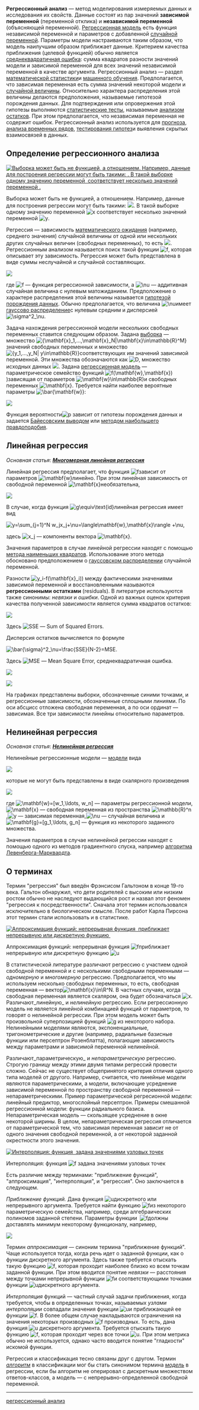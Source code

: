 **Регрессионный анализ** — метод моделирования измеряемых данных и исследования их свойств. Данные состоят из пар значений **зависимой переменной** (переменной отклика) и **независимой переменной** (объясняющей переменной). [Регрессионная модель](http://www.machinelearning.ru/wiki/index.php?title=%D0%A0%D0%B5%D0%B3%D1%80%D0%B5%D1%81%D1%81%D0%B8%D0%BE%D0%BD%D0%BD%D0%B0%D1%8F_%D0%BC%D0%BE%D0%B4%D0%B5%D0%BB%D1%8C "Регрессионная модель") есть функция независимой переменной и параметров с добавленной [случайной переменной](http://www.machinelearning.ru/wiki/index.php?title=%D0%A1%D0%BB%D1%83%D1%87%D0%B0%D0%B9%D0%BD%D0%B0%D1%8F_%D0%BF%D0%B5%D1%80%D0%B5%D0%BC%D0%B5%D0%BD%D0%BD%D0%B0%D1%8F&action=edit "Случайная переменная"). Параметры модели настраиваются таким образом, что модель наилучшим образом приближает данные. Критерием качества приближения (целевой функцией) обычно является [среднеквадратичная ошибка](http://www.machinelearning.ru/wiki/index.php?title=%D0%A1%D1%80%D0%B5%D0%B4%D0%BD%D0%B5%D0%BA%D0%B2%D0%B0%D0%B4%D1%80%D0%B0%D1%82%D0%B8%D1%87%D0%BD%D0%B0%D1%8F_%D0%BE%D1%88%D0%B8%D0%B1%D0%BA%D0%B0&action=edit "Среднеквадратичная ошибка"): сумма квадратов разности значений модели и зависимой переменной для всех значений независимой переменной в качестве аргумента. Регрессионный анализ — раздел [математической статистики](http://www.machinelearning.ru/wiki/index.php?title=%D0%9C%D0%B0%D1%82%D0%B5%D0%BC%D0%B0%D1%82%D0%B8%D1%87%D0%B5%D1%81%D0%BA%D0%B0%D1%8F_%D1%81%D1%82%D0%B0%D1%82%D0%B8%D1%81%D1%82%D0%B8%D0%BA%D0%B0 "Математическая статистика")и [машинного обучения](http://www.machinelearning.ru/wiki/index.php?title=%D0%9C%D0%B0%D1%88%D0%B8%D0%BD%D0%BD%D0%BE%D0%B5_%D0%BE%D0%B1%D1%83%D1%87%D0%B5%D0%BD%D0%B8%D0%B5 "Машинное обучение"). Предполагается, что зависимая переменная есть сумма значений некоторой модели и [случайной величины](http://www.machinelearning.ru/wiki/index.php?title=%D0%A1%D0%BB%D1%83%D1%87%D0%B0%D0%B9%D0%BD%D0%B0%D1%8F_%D0%B2%D0%B5%D0%BB%D0%B8%D1%87%D0%B8%D0%BD%D0%B0 "Случайная величина"). Относительно характера распределения этой величины делаются предположения, называемые гипотезой порождения данных. Для подтверждения или опровержения этой гипотезы выполняются [статистические тесты](http://www.machinelearning.ru/wiki/index.php?title=%D0%A1%D1%82%D0%B0%D1%82%D0%B8%D1%81%D1%82%D0%B8%D1%87%D0%B5%D1%81%D0%BA%D0%B8%D0%B9_%D1%82%D0%B5%D1%81%D1%82 "Статистический тест"), называемые [анализом остатков](http://www.machinelearning.ru/wiki/index.php?title=%D0%90%D0%BD%D0%B0%D0%BB%D0%B8%D0%B7_%D0%BE%D1%81%D1%82%D0%B0%D1%82%D0%BA%D0%BE%D0%B2&action=edit "Анализ остатков"). При этом предполагается, что независимая переменная не содержит ошибок. Регрессионный анализ используется для [прогноза](http://www.machinelearning.ru/wiki/index.php?title=%D0%9F%D1%80%D0%BE%D0%B3%D0%BD%D0%BE%D0%B7 "Прогноз"), [анализа временных рядов](http://www.machinelearning.ru/wiki/index.php?title=%D0%90%D0%BD%D0%B0%D0%BB%D0%B8%D0%B7_%D0%B2%D1%80%D0%B5%D0%BC%D0%B5%D0%BD%D0%BD%D1%8B%D1%85_%D1%80%D1%8F%D0%B4%D0%BE%D0%B2&action=edit "Анализ временных рядов"), [тестирования гипотез](http://www.machinelearning.ru/wiki/index.php?title=%D0%A2%D0%B5%D1%81%D1%82%D0%B8%D1%80%D0%BE%D0%B2%D0%B0%D0%BD%D0%B8%D0%B5_%D0%B3%D0%B8%D0%BF%D0%BE%D1%82%D0%B5%D0%B7&action=edit "Тестирование гипотез")и выявления скрытых взаимосвязей в данных.

## Определение регрессионного анализа

[![Выборка может быть не функцией, а отношением. Например, данные для построения регрессии могут быть такими: . В такой выборке одному значению переменной  соответствует несколько значений переменной .](/images/aa45aec38bdf4f329d2fd5662da6565b.gif)](http://www.machinelearning.ru/wiki/index.php?title=%D0%98%D0%B7%D0%BE%D0%B1%D1%80%D0%B0%D0%B6%D0%B5%D0%BD%D0%B8%D0%B5:Regression_Analysis_Regression.gif "Выборка может быть не функцией, а отношением. Например, данные для построения регрессии могут быть такими: . В такой выборке одному значению переменной  соответствует несколько значений переменной .")

Выборка может быть не функцией, а отношением. Например, данные для построения регрессии могут быть такими: ![](/images/472f2dd0832a0b89d64a63219690d951). В такой выборке одному значению переменной ![x](/images/48981423e0ea0c2528e76c4e72886832) соответствует несколько значений переменной ![y](/images/b04f085ca1dae087889ac549ba5b18d4).

Регрессия — зависимость [математического ожидания](http://www.machinelearning.ru/wiki/index.php?title=%D0%9C%D0%B0%D1%82%D0%B5%D0%BC%D0%B0%D1%82%D0%B8%D1%87%D0%B5%D1%81%D0%BA%D0%BE%D0%B5_%D0%BE%D0%B6%D0%B8%D0%B4%D0%B0%D0%BD%D0%B8%D0%B5 "Математическое ожидание") (например, среднего значения) случайной величины от одной или нескольких других случайных величин (свободных переменных), то есть ![](/images/2fccd6425802e7758dc288ab55957b2a). Регрессионным анализом называется поиск такой функции ![f](/images/bb6fcc940de74efa74ba31c0f7109e14), которая описывает эту зависимость. Регрессия может быть представлена в виде суммы неслучайной и случайной составляющих.

![](/images/0b144cb28dfcd3e23348cf58a5d290bc)

где ![f](/images/bb6fcc940de74efa74ba31c0f7109e14) — функция регрессионной зависимости, а ![\nu](/images/381c05a7bfc4664d346ee72462bf3018) — аддитивная случайная величина с нулевым матожиданием. Предположение о характере распределения этой величины называется [гипотезой порождения данных](http://www.machinelearning.ru/wiki/index.php?title=%D0%93%D0%B8%D0%BF%D0%BE%D1%82%D0%B5%D0%B7%D0%B0_%D0%BF%D0%BE%D1%80%D0%BE%D0%B6%D0%B4%D0%B5%D0%BD%D0%B8%D1%8F_%D0%B4%D0%B0%D0%BD%D0%BD%D1%8B%D1%85&action=edit "Гипотеза порождения данных"). Обычно предполагается, что величина ![\nu](/images/381c05a7bfc4664d346ee72462bf3018)имеет [гауссово распределение](http://www.machinelearning.ru/wiki/index.php?title=%D0%93%D0%B0%D1%83%D1%81%D1%81%D0%BE%D0%B2%D0%BE_%D1%80%D0%B0%D1%81%D0%BF%D1%80%D0%B5%D0%B4%D0%B5%D0%BB%D0%B5%D0%BD%D0%B8%D0%B5&action=edit "Гауссово распределение")с нулевым средним и дисперсией ![\sigma^2_\nu](/images/f83f5664b9b455d50fa5b191846c6a0a).

Задача нахождения регрессионной модели нескольких свободных переменных ставится следующим образом. Задана [выборка](http://www.machinelearning.ru/wiki/index.php?title=%D0%92%D1%8B%D0%B1%D0%BE%D1%80%D0%BA%D0%B0 "Выборка") — множество ![\{\mathbf{x}_1,...,\mathbf{x}_N|\mathbf{x}\in\mathbb{R}^M\}](/images/456d3b5c28f283aad721354016b15000) значений свободных переменных и множество ![\{y_1,...,y_N| y\in\mathbb{R}\}](/images/45e708f17c753ef91c5b14a3631e4236)соответствующих им значений зависимой переменной. Эти множества обозначаются как ![D](/images/d5688c712eaec9b623dc53df4499ec62), множество исходных данных ![](/images/fb541c2f0c7c592d76ddfc7abe6a1a6b). Задана [регрессионная модель](http://www.machinelearning.ru/wiki/index.php?title=%D0%A0%D0%B5%D0%B3%D1%80%D0%B5%D1%81%D1%81%D0%B8%D0%BE%D0%BD%D0%BD%D0%B0%D1%8F_%D0%BC%D0%BE%D0%B4%D0%B5%D0%BB%D1%8C "Регрессионная модель") — параметрическое семейство функций ![f(\mathbf{w},\mathbf{x})](/images/0e23fde03695e6773a40aa56f5119893))зависящая от параметров ![\mathbf{w}\in\mathbb{R}](/images/1d80a40241fbe55698636c465f5990a2)и свободных переменных ![\mathbf{x}](/images/e04296f5007a692927fdc84ddded9709). Требуется найти наиболее вероятные параметры ![\bar{\mathbf{w}}](/images/d33e984c213fb5aecd29d3ed907096c8):

![](/images/25585dec05d1be6c146cbe1ce528cf35)

Функция вероятности![p](/images/b5824c12fe4952e8fff2d0078ffcb4b5) зависит от гипотезы порождения данных и задается [Байесовским выводом](http://www.machinelearning.ru/wiki/index.php?title=%D0%91%D0%B0%D0%B9%D0%B5%D1%81%D0%BE%D0%B2%D1%81%D0%BA%D0%B8%D0%B9_%D0%B2%D1%8B%D0%B2%D0%BE%D0%B4&action=edit "Байесовский вывод") или [методом наибольшего правдоподобия](http://www.machinelearning.ru/wiki/index.php?title=%D0%9C%D0%B5%D1%82%D0%BE%D0%B4_%D0%BD%D0%B0%D0%B8%D0%B1%D0%BE%D0%BB%D1%8C%D1%88%D0%B5%D0%B3%D0%BE_%D0%BF%D1%80%D0%B0%D0%B2%D0%B4%D0%BE%D0%BF%D0%BE%D0%B4%D0%BE%D0%B1%D0%B8%D1%8F "Метод наибольшего правдоподобия").

## Линейная регрессия

_Основная статья_: _**[Многомерная линейная регрессия](http://www.machinelearning.ru/wiki/index.php?title=%D0%9C%D0%BD%D0%BE%D0%B3%D0%BE%D0%BC%D0%B5%D1%80%D0%BD%D0%B0%D1%8F_%D0%BB%D0%B8%D0%BD%D0%B5%D0%B9%D0%BD%D0%B0%D1%8F_%D1%80%D0%B5%D0%B3%D1%80%D0%B5%D1%81%D1%81%D0%B8%D1%8F "Многомерная линейная регрессия")**_

Линейная регрессия предполагает, что функция ![f](/images/bb6fcc940de74efa74ba31c0f7109e14)зависит от параметров ![\mathbf{w}](http://www.machinelearning.ru/mimetex/?\mathbf{w})линейно. При этом линейная зависимость от свободной переменной ![\mathbf{x}](/images/e04296f5007a692927fdc84ddded9709)необязательна,

![](/images/e6012eac013a95ebb57823166a53fdc9)

В случае, когда функция ![g\equiv\text{id}](/images/9f9866764f5acfada9ebacef775cd517)линейная регрессия имеет вид

![ y=\sum_{j=1}^N w_jx_j+\nu=\langle\mathbf{w},\mathbf{x}\rangle +\nu, ](/images/21b03f4814e777fc77d64378adca0f2c)

здесь ![x_j](/images/9f5b0b1468f77ba01f82c3c91ba412a3) — компоненты вектора ![\mathbf{x}](/images/e04296f5007a692927fdc84ddded9709).

Значения параметров в случае линейной регрессии находят с помощью [метода наименьших квадратов](http://www.machinelearning.ru/wiki/index.php?title=%D0%9C%D0%B5%D1%82%D0%BE%D0%B4_%D0%BD%D0%B0%D0%B8%D0%BC%D0%B5%D0%BD%D1%8C%D1%88%D0%B8%D1%85_%D0%BA%D0%B2%D0%B0%D0%B4%D1%80%D0%B0%D1%82%D0%BE%D0%B2 "Метод наименьших квадратов"). Использование этого метода обосновано предположением о [гауссовском распределении](http://www.machinelearning.ru/wiki/index.php?title=%D0%93%D0%B0%D1%83%D1%81%D1%81%D0%BE%D0%B2%D1%81%D0%BA%D0%BE%D0%B5_%D1%80%D0%B0%D1%81%D0%BF%D1%80%D0%B5%D0%B4%D0%B5%D0%BB%D0%B5%D0%BD%D0%B8%D0%B5&action=edit "Гауссовское распределение") случайной переменной.

Разности ![y_i-f(\mathbf{x}_i)](/images/5d28fcd98221479ca547c25c5d18e695)) между фактическими значениями зависимой переменной и восстановленными называются **регрессионными остатками** (residuals). В литературе используются также синонимы: _невязки_ и _ошибки_. Одной из важных оценок критерия качества полученной зависимости является сумма квадратов остатков:

![](/images/6ec156b69566da568fdfa1d08df3cd8b)

Здесь ![SSE](http://www.machinelearning.ru/mimetex/?SSE) — Sum of Squared Errors.

Дисперсия остатков вычисляется по формуле

![\bar{\sigma}^2_\nu=\frac{SSE}{N-2}=MSE.](/images/c3a881e901cbab2886374aa4c3d46415)

Здесь ![MSE](/images/4c50d87cd80f72eca361ef86c455caf8) — Mean Square Error, среднеквадратичная ошибка.

![](/images/e9b832e1878fb4e98542e8e1ab332193.png)

![](/images/7d917fa24fb523c64a5e67634ef7f1ed.png)

На графиках представлены выборки, обозначенные синими точками, и регрессионные зависимости, обозначенные сплошными линиями. По оси абсцисс отложена свободная переменная, а по оси ординат — зависимая. Все три зависимости линейны относительно параметров.

## Нелинейная регрессия

_Основная статья_: _**[Нелинейная регрессия](http://www.machinelearning.ru/wiki/index.php?title=%D0%9D%D0%B5%D0%BB%D0%B8%D0%BD%D0%B5%D0%B9%D0%BD%D0%B0%D1%8F_%D1%80%D0%B5%D0%B3%D1%80%D0%B5%D1%81%D1%81%D0%B8%D1%8F "Нелинейная регрессия")**_

Нелинейные регрессионные модели — [модели](http://www.machinelearning.ru/wiki/index.php?title=%D0%A0%D0%B5%D0%B3%D1%80%D0%B5%D1%81%D1%81%D0%B8%D0%BE%D0%BD%D0%BD%D0%B0%D1%8F_%D0%BC%D0%BE%D0%B4%D0%B5%D0%BB%D1%8C "Регрессионная модель") вида

![](/images/6effc1caab46ec06b9b5e88595f241a7)

которые не могут быть представлены в виде скалярного произведения

![](/images/2f70ed690654fe2bd5639f728a3e888b.png)

где ![\mathbf{w}=[w_1,\ldots, w_n]](http://www.machinelearning.ru/mimetex/?\mathbf{w}=[w_1,\ldots,%20w_n]) — параметры регрессионной модели, ![\mathbf{x}](/images/e04296f5007a692927fdc84ddded9709) — свободная переменная из пространства ![\mathbb{R}^n](/images/5cb311caad5f79e234e92c56f53e3231),![y](/images/8c6a2bb5b0161fe90b6d41f1afe57a80) — зависимая переменная,![\nu](/images/381c05a7bfc4664d346ee72462bf3018) — случайная величина и ![\mathbf{g}=[g_1,\ldots, g_n]](http://www.machinelearning.ru/mimetex/?\mathbf{g}=[g_1,\ldots,%20g_n]) — функция из некоторого заданного множества.

Значения параметров в случае нелинейной регрессии находят с помощью одного из методов градиентного спуска, например [алгоритма Левенберга-Марквардта](http://www.machinelearning.ru/wiki/index.php?title=%D0%90%D0%BB%D0%B3%D0%BE%D1%80%D0%B8%D1%82%D0%BC_%D0%9B%D0%B5%D0%B2%D0%B5%D0%BD%D0%B1%D0%B5%D1%80%D0%B3%D0%B0-%D0%9C%D0%B0%D1%80%D0%BA%D0%B2%D0%B0%D1%80%D0%B4%D1%82%D0%B0 "Алгоритм Левенберга-Марквардта").

## О терминах

Термин "регрессия" был введён Фрэнсисом Гальтоном в конце 19-го века. Гальтон обнаружил, что дети родителей с высоким или низким ростом обычно не наследуют выдающийся рост и назвал этот феномен "регрессия к посредственности". Сначала этот термин использовался исключительно в биологическом смысле. После работ Карла Пирсона этот термин стали использовать и в статистике.

[![Аппроксимация функций: непрерывная функция  приближает непрерывную или дискретную функцию ](/images/60e02a705e5f353f68b96a1befc2562e.gif)](http://www.machinelearning.ru/wiki/index.php?title=%D0%98%D0%B7%D0%BE%D0%B1%D1%80%D0%B0%D0%B6%D0%B5%D0%BD%D0%B8%D0%B5:Regression_Analysis_Approximation.gif "Аппроксимация функций: непрерывная функция  приближает непрерывную или дискретную функцию ")

Аппроксимация функций: непрерывная функция ![f](/images/bb6fcc940de74efa74ba31c0f7109e14)приближает непрерывную или дискретную функцию ![u](/images/2163668fe25618eaed49674617a2da9b)

В статистической литературе различают регрессию с участием одной свободной переменной и с несколькими свободными переменными —_одномерную_ и _многомерную_ регрессию. Предполагается, что мы используем несколько свободных переменных, то есть, свободная переменная — вектор![\mathbf{x}\in\R^N](/images/57f8e8e8d2d36eb0e8793603dea1dfe5). В частных случаях, когда свободная переменная является скаляром, она будет обозначаться ![x](/images/48981423e0ea0c2528e76c4e72886832). Различают_линейную_ и _нелинейную_ регрессию. Если регрессионную модель не является линейной комбинацией функций от параметров, то говорят о нелинейной регрессии. При этом модель может быть произвольной суперпозицией функций ![g](http://www.machinelearning.ru/mimetex/?g) из некоторого набора. Нелинейными моделями являются, экспоненциальные, тригонометрические и другие (например, радиальные базисные функции или персептрон Розенблатта), полагающие зависимость между параметрами и зависимой переменной нелинейной.

Различают_параметрическую_ и _непараметрическую_ регрессию. Строгую границу между этими двумя типами регрессий провести сложно. Сейчас не существует общепринятого критерия отличия одного типа моделей от другого. Например, считается, что линейные модели являются параметрическими, а модели, включающие усреднение зависимой переменной по пространству свободной переменной —непараметрическими. Пример параметрической регресионной модели: линейный предиктор, многослойный персептрон. Примеры смешанной регрессионной модели: функции радиального базиса. Непараметрическая модель — скользящее усреднение в окне некоторой ширины. В целом, непараметрическая регрессия отличается от параметрической тем, что зависимая переменная зависит не от одного значения свободной переменной, а от некоторой заданной окрестности этого значения.

[![Интерполяция: функция  задана значениями узловых точек](/images/ff2c0309926bea9db2e6695ee00ba079.gif)](http://www.machinelearning.ru/wiki/index.php?title=%D0%98%D0%B7%D0%BE%D0%B1%D1%80%D0%B0%D0%B6%D0%B5%D0%BD%D0%B8%D0%B5:Regression_Analysis_Interpolation.gif "Интерполяция: функция  задана значениями узловых точек")

Интерполяция: функция ![f](/images/bb6fcc940de74efa74ba31c0f7109e14) задана значениями узловых точек

Есть различие между терминами: "приближение функций", "аппроксимация", "интерполяция", и "регрессия". Оно заключается в следующем.

_Приближение функций._ Дана функция ![u](/images/2163668fe25618eaed49674617a2da9b)дискретного или непрерывного аргумента. Требуется найти функцию ![f](/images/bb6fcc940de74efa74ba31c0f7109e14)из некоторого параметрическую семейства, например, среди алгебраических полиномов заданной степени. Параметры функции  ![f](/images/bb6fcc940de74efa74ba31c0f7109e14)должны доставлять минимум некоторому функционалу, например,

![](/images/d46d8d76bae2c51bd84c0dd2a1803e8f)

Термин _аппроксимация_ — синоним термина "приближение функций". Чаще используется тогда, когда речь идет о заданной функции, как о функции дискретного аргумента. Здесь также требуется отыскать такую функцию ![f](/images/bb6fcc940de74efa74ba31c0f7109e14), которая проходит наиболее близко ко всем точкам заданной функции. При этом вводится понятие _невязки_ — расстояния между точками непрерывной функции ![f](/images/bb6fcc940de74efa74ba31c0f7109e14)и соответствующими точками функции ![u](/images/2163668fe25618eaed49674617a2da9b)дискретного аргумента.

_Интерполяция_ функций — частный случай задачи приближения, когда требуется, чтобы в определенных точках, называемых _узлами интерполяции_ совпадали значения функции ![u](/images/9e51fb322fd25fce6f9facc5ac7d0fa9)и приближающей ее функции ![f](/images/bb6fcc940de74efa74ba31c0f7109e14). В более общем случае накладываются ограничения на значения некоторых производных ![f](/images/bb6fcc940de74efa74ba31c0f7109e14) производных. То есть, дана функция ![u](/images/2163668fe25618eaed49674617a2da9b) дискретного аргумента. Требуется отыскать такую функцию ![f](/images/bb6fcc940de74efa74ba31c0f7109e14), которая проходит через все точки ![u](/images/2163668fe25618eaed49674617a2da9b). При этом метрика обычно не используется, однако часто вводится понятие "гладкости" искомой функции.

Регрессия и классификация тесно связаны друг с другом. Термин _[алгоритм](http://www.machinelearning.ru/wiki/index.php?title=%D0%90%D0%BB%D0%B3%D0%BE%D1%80%D0%B8%D1%82%D0%BC "Алгоритм")_ в классификации мог бы стать синонимом термина _[модель](http://www.machinelearning.ru/wiki/index.php?title=%D0%A0%D0%B5%D0%B3%D1%80%D0%B5%D1%81%D1%81%D0%B8%D0%BE%D0%BD%D0%BD%D0%B0%D1%8F_%D0%BC%D0%BE%D0%B4%D0%B5%D0%BB%D1%8C "Регрессионная модель")_ в регрессии, если бы алгоритм не оперировал с дискретным множеством ответов-классов, а модель — с непрерывно-определенной свободной переменной.

**********
[регрессионный анализ](/tags/%D1%80%D0%B5%D0%B3%D1%80%D0%B5%D1%81%D1%81%D0%B8%D0%BE%D0%BD%D0%BD%D1%8B%D0%B9%20%D0%B0%D0%BD%D0%B0%D0%BB%D0%B8%D0%B7.md)
